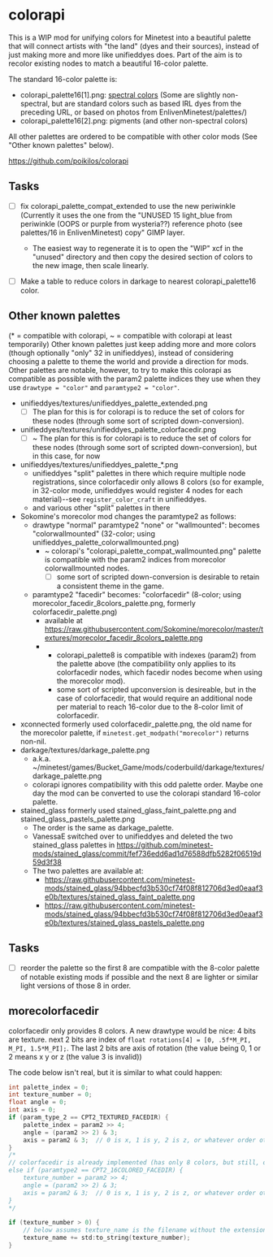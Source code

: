 # colorapi

This is a WIP mod for unifying colors for Minetest into a beautiful palette that will connect artists with "the land" (dyes and their sources), instead of just making more and more like unifieddyes does. Part of the aim is to recolor existing nodes to match a beautiful 16-color palette.

The standard 16-color palette is:
- colorapi_palette16[1].png: [spectral colors](https://en.wikipedia.org/wiki/Spectral_color) (Some are slightly non-spectral, but are standard colors such as based IRL dyes from the preceding URL, or based on photos from EnlivenMinetest/palettes/)
- colorapi_palette16[2].png: pigments (and other non-spectral colors)

All other palettes are ordered to be compatible with other color mods (See "Other known palettes" below).

https://github.com/poikilos/colorapi

## Tasks
- [ ] fix colorapi_palette_compat_extended to use the new periwinkle
  (Currently it uses the one from the "UNUSED 15 light_blue from periwinkle (OOPS or purple from wysteria??) reference photo (see palettes/16 in EnlivenMinetest) copy" GIMP layer.
  - The easiest way to regenerate it is to open the "WIP" xcf in the "unused" directory and then copy the desired section of colors to the new image, then scale linearly.
- [ ] Make a table to reduce colors in darkage to nearest colorapi_palette16 color.


## Other known palettes
(* = compatible with colorapi, ~ = compatible with colorapi at least temporarily)
Other known palettes just keep adding more and more colors (though optionally "only" 32 in unifieddyes), instead of considering choosing a palette to theme the world and provide a direction for mods. Other palettes are notable, however, to try to make this colorapi as compatible as possible with the param2 palette indices they use when they use `drawtype = "color"` and `paramtype2 = "color"`.
- unifieddyes/textures/unifieddyes_palette_extended.png
  - [ ] The plan for this is for colorapi is to reduce the set of colors for these nodes (through some sort of scripted down-conversion).
- unifieddyes/textures/unifieddyes_palette_colorfacedir.png
  - [ ] ~ The plan for this is for colorapi is to reduce the set of colors for these nodes (through some sort of scripted down-conversion), but in this case, for now
- unifieddyes/textures/unifieddyes_palette_*.png
  - unifieddyes "split" palettes in there which require multiple node registrations, since colorfacedir only allows 8 colors (so for example, in 32-color mode, unifieddyes would register 4 nodes for each material)--see `register_color_craft` in unifieddyes.
  - and various other "split" palettes in there
- Sokomine's morecolor mod changes the paramtype2 as follows:
  - drawtype "normal" paramtype2 "none" or "wallmounted": becomes "colorwallmounted" (32-color; using unifieddyes_palette_colorwallmounted.png)
    - ~ colorapi's "colorapi_palette_compat_wallmounted.png" palette is compatible with the param2 indices from morecolor colorwallmounted nodes.
      - [ ] some sort of scripted down-conversion is desirable to retain a consistent theme in the game.
  - paramtype2 "facedir" becomes: "colorfacedir" (8-color; using morecolor_facedir_8colors_palette.png, formerly colorfacedir_palette.png)
    - available at https://raw.githubusercontent.com/Sokomine/morecolor/master/textures/morecolor_facedir_8colors_palette.png
    - * colorapi_palette8 is compatible with indexes (param2) from the palette above (the compatibility only applies to its colorfacedir nodes, which facedir nodes become when using the morecolor mod).
      - some sort of scripted upconversion is desireable, but in the case of colorfacedir, that would require an additional node per material to reach 16-color due to the 8-color limit of colorfacedir.
- xconnected formerly used colorfacedir_palette.png, the old name for the morecolor palette, if `minetest.get_modpath("morecolor")` returns non-nil.
- darkage/textures/darkage_palette.png
  - a.k.a. ~/minetest/games/Bucket_Game/mods/coderbuild/darkage/textures/darkage_palette.png
  - colorapi ignores compatibility with this odd palette order. Maybe one day the mod can be converted to use the colorapi standard 16-color palette.
- stained_glass formerly used stained_glass_faint_palette.png and stained_glass_pastels_palette.png
  - The order is the same as darkage_palette.
  - VanessaE switched over to unifieddyes and deleted the two stained_glass palettes in https://github.com/minetest-mods/stained_glass/commit/fef736edd6ad1d76588dfb5282f06519d59d3f38
  - The two palettes are available at:
    - https://raw.githubusercontent.com/minetest-mods/stained_glass/94bbecfd3b530cf74f08f812706d3ed0eaaf3e0b/textures/stained_glass_faint_palette.png
    - https://raw.githubusercontent.com/minetest-mods/stained_glass/94bbecfd3b530cf74f08f812706d3ed0eaaf3e0b/textures/stained_glass_pastels_palette.png


## Tasks
- [ ] reorder the palette so the first 8 are compatible with the 8-color palette of notable existing mods if possible and the next 8 are lighter or similar light versions of those 8 in order.


## morecolorfacedir
colorfacedir only provides 8 colors. A new drawtype would be nice:  4 bits are texture. next 2 bits are index of `float rotations[4] = [0, .5f*M_PI, M_PI, 1.5*M_PI];`. The last 2 bits are axis of rotation (the value being 0, 1 or 2 means x y or z (the value 3 is invalid))

The code below isn't real, but it is similar to what could happen:
```C++
int palette_index = 0;
int texture_number = 0;
float angle = 0;
int axis = 0;
if (param_type_2 == CPT2_TEXTURED_FACEDIR) {
    palette_index = param2 >> 4;
    angle = (param2 >> 2) & 3;
    axis = param2 & 3;  // 0 is x, 1 is y, 2 is z, or whatever order other parts of the engine use.
}
/*
// colorfacedir is already implemented (has only 8 colors, but still, only 2 node registrations are necessary for 16 colors)
else if (paramtype2 == CPT2_16COLORED_FACEDIR) {
    texture_number = param2 >> 4;
    angle = (param2 >> 2) & 3;
    axis = param2 & 3;  // 0 is x, 1 is y, 2 is z, or whatever order other parts of the engine use.
}
*/

if (texture_number > 0) {
    // below assumes texture_name is the filename without the extension:
    texture_name += std:to_string(texture_number);
}
```
